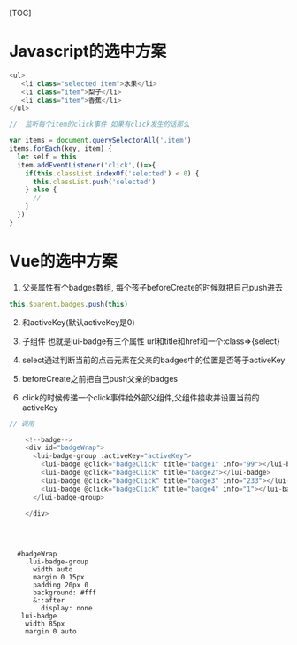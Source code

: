 [TOC]


# Javascript的选中方案
```javascript
<ul>
   <li class="selected item">水果</li>
   <li class="item">梨子</li>
   <li class="item">香蕉</li>
</ul>

//  监听每个item的click事件 如果有click发生的话那么

var items = document.querySelectorAll('.item')
items.forEach(key, item) {
  let self = this 
  item.addEventListener('click',()=>{
    if(this.classList.indexOf('selected') < 0) {
      this.classList.push('selected')
    } else {
      //
    }
  })
}

```
# Vue的选中方案

1. 父亲属性有个badges数组, 每个孩子beforeCreate的时候就把自己push进去
```javascript
this.$parent.badges.push(this)
```

2. 和activeKey(默认activeKey是0) 


3. 子组件 也就是lui-badge有三个属性 url和title和href和一个:class=>{select}

  1. select通过判断当前的点击元素在父亲的badges中的位置是否等于activeKey 
  2. beforeCreate之前把自己push父亲的badges
  3. click的时候传递一个click事件给外部父组件,父组件接收并设置当前的activeKey
  
```javascript
// 调用

    <!--badge-->
    <div id="badgeWrap">
      <lui-badge-group :activeKey="activeKey">
        <lui-badge @click="badgeClick" title="badge1" info="99"></lui-badge>
        <lui-badge @click="badgeClick" title="badge2"></lui-badge>
        <lui-badge @click="badgeClick" title="badge3" info="233"></lui-badge>
        <lui-badge @click="badgeClick" title="badge4" info="1"></lui-badge>
      </lui-badge-group>

    </div>
    
    
    
```

```stylus
  #badgeWrap
    .lui-badge-group
      width auto
      margin 0 15px
      padding 20px 0
      background: #fff
      &::after
        display: none
  .lui-badge
    width 85px
    margin 0 auto
```
